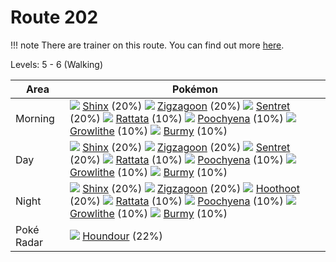 # Route 202

!!! note
    There are trainer on this route. You can find out more [here](/trainer_changes/route_202/).

Levels: 5 - 6 (Walking)

Area       | Pokémon
---        | ---
Morning    | ![][403]  [Shinx] (20%) ![][263]  [Zigzagoon] (20%) ![][161]  [Sentret] (20%)  ![][019]  [Rattata] (10%) ![][261]  [Poochyena] (10%) ![][058]  [Growlithe] (10%)  ![][412]  [Burmy] (10%)
Day        | ![][403]  [Shinx] (20%) ![][263]  [Zigzagoon] (20%) ![][161]  [Sentret] (20%)  ![][019]  [Rattata] (10%) ![][261]  [Poochyena] (10%) ![][058]  [Growlithe] (10%)  ![][412]  [Burmy] (10%)
Night      | ![][403]  [Shinx] (20%) ![][263]  [Zigzagoon] (20%) ![][163]  [Hoothoot] (20%)  ![][019]  [Rattata] (10%) ![][261]  [Poochyena] (10%) ![][058]  [Growlithe] (10%)  ![][412]  [Burmy] (10%)
Poké Radar | ![][228]  [Houndour] (22%)


[Rattata]: /pokemon_changes/019/
[Growlithe]: /pokemon_changes/058/
[Sentret]: /pokemon_changes/161/
[Hoothoot]: /pokemon_changes/163/
[Houndour]: /pokemon_changes/228/
[Poochyena]: /pokemon_changes/261/
[Zigzagoon]: /pokemon_changes/263/
[Shinx]: /pokemon_changes/403/
[Burmy]: /pokemon_changes/412/
[019]: /img/pokemon/019.png
[058]: /img/pokemon/058.png
[161]: /img/pokemon/161.png
[163]: /img/pokemon/163.png
[228]: /img/pokemon/228.png
[261]: /img/pokemon/261.png
[263]: /img/pokemon/263.png
[403]: /img/pokemon/403.png
[412]: /img/pokemon/412.png
